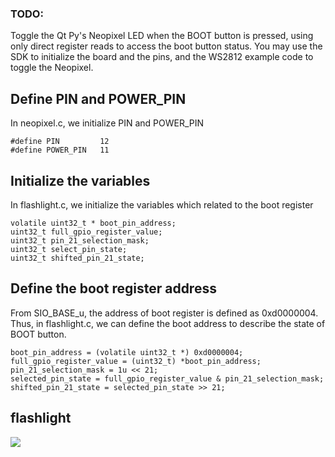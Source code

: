 ### TODO:

Toggle the Qt Py's Neopixel LED when the BOOT button is pressed, using only direct register reads to access the boot button status. You may use the SDK to initialize the board and the pins, and the WS2812 example code to toggle the Neopixel. 

## Define PIN and POWER_PIN

In neopixel.c, we initialize PIN and POWER_PIN 

```
#define PIN         12
#define POWER_PIN   11
```
## Initialize the variables

In flashlight.c, we initialize the variables which related to the boot register

```
volatile uint32_t * boot_pin_address;
uint32_t full_gpio_register_value;
uint32_t pin_21_selection_mask;
uint32_t select_pin_state;
uint32_t shifted_pin_21_state;
```

## Define the boot register address

From SIO_BASE_u, the address of boot register is defined as 0xd0000004. Thus, in flashlight.c, we can define the boot address to describe the state of BOOT button. 

```
boot_pin_address = (volatile uint32_t *) 0xd0000004;
full_gpio_register_value = (uint32_t) *boot_pin_address;
pin_21_selection_mask = 1u << 21;
selected_pin_state = full_gpio_register_value & pin_21_selection_mask;
shifted_pin_21_state = selected_pin_state >> 21;
```

## flashlight
![](https://github.com/SEN316/ese519-lab2B-part1-10/blob/main/1_registers/part1.gif)
